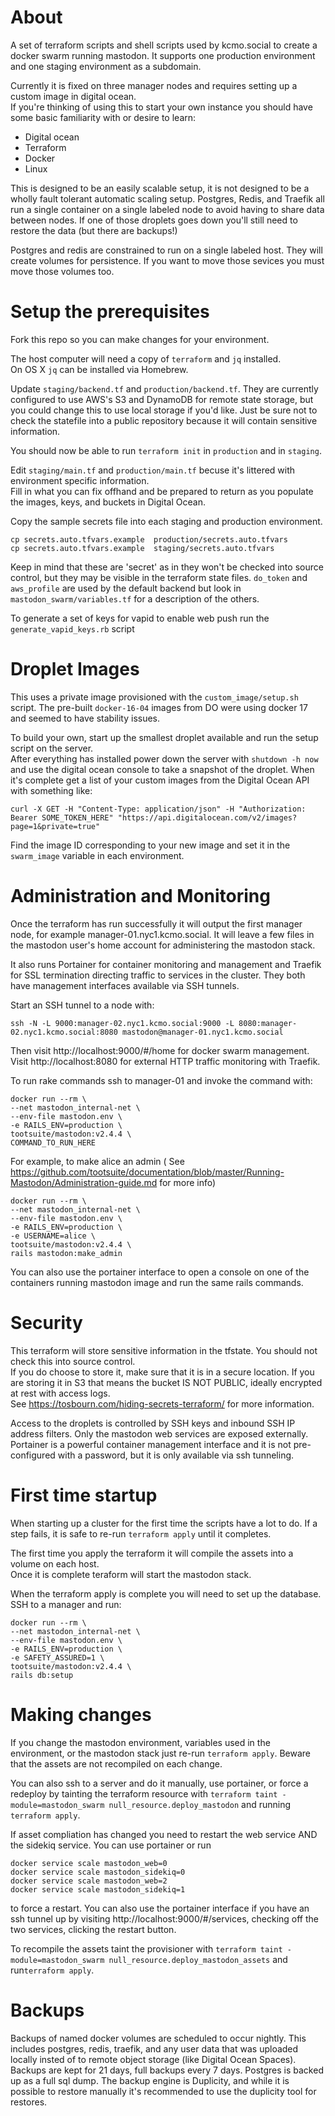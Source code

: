 # About

A set of terraform scripts and shell scripts used by kcmo.social to create a docker swarm running mastodon.
It supports one production environment and one staging environment as a subdomain.

Currently it is fixed on three manager nodes and requires setting up a custom image in digital ocean.  
If you're thinking of using this to start your own instance you should have some basic familiarity with 
or desire to learn:

* Digital ocean
* Terraform
* Docker
* Linux 

This is designed to be an easily scalable setup, it is not designed to be a wholly fault tolerant 
automatic scaling setup.  Postgres, Redis, and Traefik all run a single container on a single labeled 
node to avoid having to share data between nodes.  If one of those droplets goes down you'll still need 
to restore the data (but there are backups!)

Postgres and redis are constrained to run on a single labeled host.  They will create volumes for 
persistence.  If you want to move those sevices you must move those volumes too.


# Setup the prerequisites

Fork this repo so you can make changes for your environment.

The host computer will need a copy of `terraform` and `jq` installed.  
On OS X `jq` can be installed via Homebrew.

Update `staging/backend.tf` and `production/backend.tf`.  They are currently configured to use 
AWS's S3 and DynamoDB for remote state storage, but you could change this to use local storage if you'd like.
Just be sure not to check the statefile into a public repository because it will contain sensitive information.

You should now be able to run `terraform init` in `production` and in `staging`.

Edit `staging/main.tf` and `production/main.tf` becuse it's littered with environment specific information.  
Fill in what you can fix offhand and be prepared to return as you populate the images, keys, and buckets in 
Digital Ocean.

Copy the sample secrets file into each staging and production environment.

    cp secrets.auto.tfvars.example  production/secrets.auto.tfvars
    cp secrets.auto.tfvars.example  staging/secrets.auto.tfvars


Keep in mind that these are 'secret' as in they won't be checked into source control, but they may be 
visible in the terraform state files.  `do_token` and `aws_profile` are used by the default backend but
look in `mastodon_swarm/variables.tf` for a description of the others.  

To generate a set of keys for vapid to enable web push run the `generate_vapid_keys.rb` script

# Droplet Images
This uses a private image provisioned with the `custom_image/setup.sh` script.  The pre-built `docker-16-04` 
images from DO were using docker 17 and seemed to have stability issues.

To build your own, start up the smallest droplet available and run the setup script on the server.  
After everything has installed power down the server with `shutdown -h now` and use the digital ocean 
console to take a snapshot of the droplet.  When it's complete get a list of your custom images from the 
Digital Ocean API with something like:

    curl -X GET -H "Content-Type: application/json" -H "Authorization: Bearer SOME_TOKEN_HERE" "https://api.digitalocean.com/v2/images?page=1&private=true"
    
Find the image ID corresponding to your new image and set it in the `swarm_image` variable in each environment.


# Administration and Monitoring

Once the terraform has run successfully it will output the first manager node, for example 
manager-01.nyc1.kcmo.social.  It will leave a few files in the mastodon user's home account
for administering the mastodon stack.

It also runs Portainer for container monitoring and management and Traefik for SSL termination 
directing traffic to services in the cluster.  They both have management interfaces available
via SSH tunnels.

Start an SSH tunnel to a node with:

    ssh -N -L 9000:manager-02.nyc1.kcmo.social:9000 -L 8080:manager-02.nyc1.kcmo.social:8080 mastodon@manager-01.nyc1.kcmo.social

Then visit http://localhost:9000/#/home for docker swarm management.  Visit http://localhost:8080 for 
external HTTP traffic monitoring with Traefik.

To run rake commands ssh to manager-01 and invoke the command with:

    docker run --rm \
    --net mastodon_internal-net \
    --env-file mastodon.env \
    -e RAILS_ENV=production \
    tootsuite/mastodon:v2.4.4 \
    COMMAND_TO_RUN_HERE
    
For example, to make alice an admin ( See https://github.com/tootsuite/documentation/blob/master/Running-Mastodon/Administration-guide.md for more info)

    docker run --rm \
    --net mastodon_internal-net \
    --env-file mastodon.env \
    -e RAILS_ENV=production \
    -e USERNAME=alice \
    tootsuite/mastodon:v2.4.4 \
    rails mastodon:make_admin

You can also use the portainer interface to open a console on one of the containers running 
mastodon image and run the same rails commands.

# Security

This terraform will store sensitive information in the tfstate.  You should not check this into source control.  
If you do choose to store it, make sure that it is in a secure location.  If you are storing it in S3 that 
means the bucket IS NOT PUBLIC, ideally encrypted at rest with access logs.  
See https://tosbourn.com/hiding-secrets-terraform/ for more information.

Access to the droplets is controlled by SSH keys and inbound SSH IP address filters.  Only the mastodon web 
services are exposed externally.  Portainer is a powerful container management interface and it is not 
pre-configured with a password, but it is only available via ssh tunneling.

# First time startup

When starting up a cluster for the first time the scripts have a lot to do.  If a step fails, it is 
safe to re-run `terraform apply` until it completes.

The first time you apply the terraform it will compile the assets into a volume on each host.  
Once it is complete teraform will start the mastodon stack.

When the terraform apply is complete you will need to set up the database.  SSH to a manager and run:

    docker run --rm \
    --net mastodon_internal-net \
    --env-file mastodon.env \
    -e RAILS_ENV=production \
    -e SAFETY_ASSURED=1 \
    tootsuite/mastodon:v2.4.4 \
    rails db:setup
    

# Making changes

If you change the mastodon environment, variables used in the environment, or the mastodon stack just re-run
`terraform apply`.  Beware that the assets are not recompiled on each change.  

You can also ssh to a server and do it manually, use portainer, or force a redeploy by tainting the 
terraform resource with `terraform taint -module=mastodon_swarm null_resource.deploy_mastodon` and 
running `terraform apply`.

If asset compliation has changed you need to restart the web service AND the sidekiq service.  You can use 
portainer or run

    docker service scale mastodon_web=0
    docker service scale mastodon_sidekiq=0
    docker service scale mastodon_web=2
    docker service scale mastodon_sidekiq=1
    
to force a restart.  You can also use the portainer interface if you have an ssh tunnel up by 
visiting http://localhost:9000/#/services, checking off the two services, clicking the restart button.

To recompile the assets taint the provisioner with 
`terraform taint -module=mastodon_swarm null_resource.deploy_mastodon_assets` and run`terraform apply`.  

# Backups

Backups of named docker volumes are scheduled to occur nightly.  This includes postgres, redis, traefik, 
and any user data that was uploaded locally insted of to remote object storage (like Digital Ocean Spaces).  
Backups are kept for 21 days, full backups every 7 days.  Postgres is backed up as a full sql dump.  The 
backup engine is Duplicity, and while it is possible to restore manually it's recommended to use the duplicity
tool for restores.